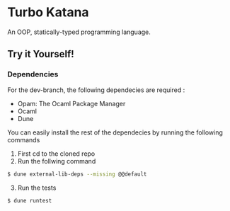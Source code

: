 # Turbo Katana

An OOP, statically-typed programming language. 


## Try it Yourself! 

### Dependencies

For the dev-branch, the following dependecies are required : 
- Opam: The Ocaml Package Manager
- Ocaml
- Dune
  
You can easily install the rest of the dependecies by running the following commands <br/>

1. First cd to the cloned repo
2. Run the follwing command
```bash
$ dune external-lib-deps --missing @@default
```
3. Run the tests
```bash
$ dune runtest
```

